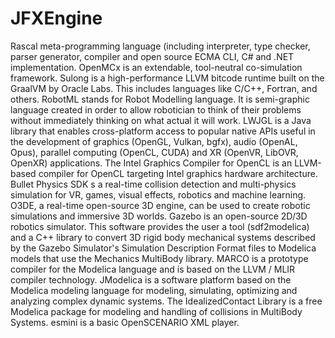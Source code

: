 # JFXEngine

Rascal meta-programming language (including interpreter, type checker, parser generator, compiler and open source ECMA CLI, C# and .NET implementation. OpenMCx is an extendable, tool-neutral co-simulation framework. Sulong is a high-performance LLVM bitcode runtime built on the GraalVM by Oracle Labs. This includes languages like C/C++, Fortran, and others. RobotML stands for Robot Modelling language. It is semi-graphic language created in order to allow robotician to think of their problems without immediately thinking on what actual it will work. LWJGL is a Java library that enables cross-platform access to popular native APIs useful in the development of graphics (OpenGL, Vulkan, bgfx), audio (OpenAL, Opus), parallel computing (OpenCL, CUDA) and XR (OpenVR, LibOVR, OpenXR) applications. The Intel Graphics Compiler for OpenCL is an LLVM-based compiler for OpenCL targeting Intel graphics hardware architecture. Bullet Physics SDK s a real-time collision detection and multi-physics simulation for VR, games, visual effects, robotics and machine learning. O3DE, a real-time open-source 3D engine, can be used to create robotic simulations and immersive 3D worlds. Gazebo is an open-source 2D/3D robotics simulator. This software provides the user a tool (sdf2modelica) and a C++ library to convert 3D rigid body mechanical systems described by the Gazebo Simulator's Simulation Description Format files to Modelica models that use the Mechanics MultiBody library. MARCO is a prototype compiler for the Modelica language and is based on the LLVM / MLIR compiler technology. JModelica is a software platform based on the Modelica modeling language for modeling, simulating, optimizing and analyzing complex dynamic systems. The IdealizedContact Library is a free Modelica package for modeling and handling of collisions in MultiBody Systems. esmini is a basic OpenSCENARIO XML player.
